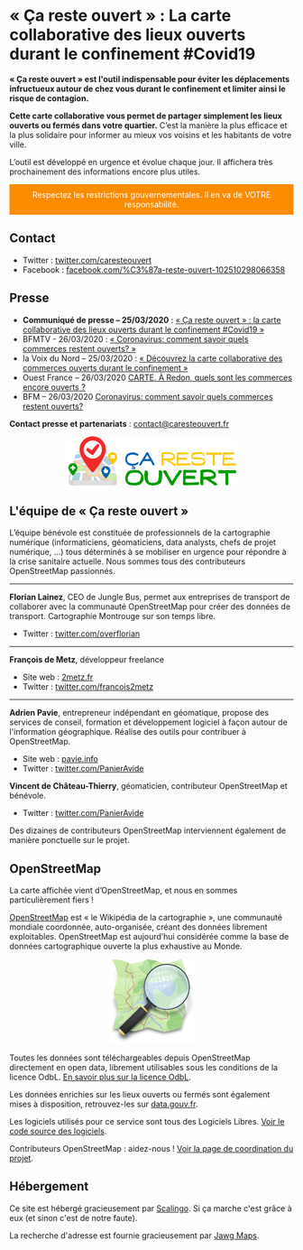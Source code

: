 # « Ça reste ouvert » : La carte collaborative des lieux ouverts durant le confinement #Covid19

__« Ça reste ouvert » est l'outil indispensable pour éviter les déplacements infructueux autour de chez vous durant le confinement et limiter ainsi le risque de contagion.__

__Cette carte collaborative vous permet de partager simplement les lieux ouverts ou fermés dans votre quartier.__ C’est la manière la plus efficace et la plus solidaire pour informer au mieux vos voisins et les habitants de votre ville.

L’outil est développé en urgence et évolue chaque jour. Il affichera très prochainement des informations encore plus utiles.

<p style="background-color: #fb8c00; color: white; text-align: center; padding: 10px">Respectez les restrictions gouvernementales. Il en va de VOTRE responsabilité.</p>


## Contact

* Twitter : <a href="https://twitter.com/caresteouvert" target="_blank">twitter.com/caresteouvert</a>
* Facebook : <a href="https://www.facebook.com/%C3%87a-reste-ouvert-102510298066358" target="_blank">facebook.com/%C3%87a-reste-ouvert-102510298066358</a>


## Presse

* __Communiqué de presse – 25/03/2020__ : <a href="communique_presse.pdf" target="_blank">« Ça reste ouvert » : la carte collaborative des lieux ouverts durant le confinement #Covid19 »</a>
* BFMTV - 26/03/2020 : <a href="https://www.bfmtv.com/tech/coronavirus-comment-savoir-quels-commerces-restent-ouverts-1882596.html" target="_blank">« Coronavirus: comment savoir quels commerces restent ouverts? »</a>
* la Voix du Nord – 25/03/2020 : <a href="https://www.lavoixdunord.fr/731250/article/2020-03-25/decouvrez-la-carte-collaborative-des-commerces-ouverts-durant-le-confinement" target="_blank">« Découvrez la carte collaborative des commerces ouverts durant le confinement »</a>
* Ouest France – 26/03/2020 [CARTE. À Redon, quels sont les commerces encore ouverts ?](https://www.ouest-france.fr/sante/virus/coronavirus/carte-redon-quels-sont-les-commerces-encore-ouverts-6792270)
* BFM – 26/03/2020 [Coronavirus: comment savoir quels commerces restent ouverts?](https://www.bfmtv.com/tech/coronavirus-comment-savoir-quels-commerces-restent-ouverts-1882596.html)

__Contact presse et partenariats__ : contact@caresteouvert.fr

<center><img src="/images/logo.png" alt="" style="max-width: 300px" /></center>

## L'équipe de « Ça reste ouvert »

L’équipe bénévole est constituée de professionnels de la cartographie numérique (informaticiens, géomaticiens, data analysts, chefs de projet numérique, ...) tous déterminés à se mobiliser en urgence pour répondre à la crise sanitaire actuelle. Nous sommes tous des contributeurs OpenStreetMap passionnés.

<hr />

__Florian Lainez__, CEO de Jungle Bus, permet aux entreprises de transport de collaborer avec la communauté OpenStreetMap pour créer des données de transport. Cartographie Montrouge sur son temps libre.
* Twitter : <a href="https://twitter.com/overflorian" target="_blank">twitter.com/overflorian</a>

<hr />

__François de Metz__, développeur freelance
* Site web : <a href="https://2metz.fr/" target="_blank">2metz.fr</a>
* Twitter : <a href="https://twitter.com/francois2metz" target="_blank">twitter.com/francois2metz</a>

<hr />

__Adrien Pavie__, entrepreneur indépendant en géomatique, propose des services de conseil, formation et développement logiciel à façon autour de l'information géographique. Réalise des outils pour contribuer à OpenStreetMap.
* Site web : <a href="https://pavie.info/" target="_blank">pavie.info</a>
* Twitter : <a href="https://twitter.com/PanierAvide" target="_blank">twitter.com/PanierAvide</a>

__Vincent de Château-Thierry__, géomaticien, contributeur OpenStreetMap et bénévole.
* Twitter : <a href="https://twitter.com/_vdct" target="_blank">twitter.com/PanierAvide</a>

Des dizaines de contributeurs OpenStreetMap interviennent également de manière ponctuelle sur le projet.

## OpenStreetMap

La carte affichée vient d’OpenStreetMap, et nous en sommes particulièrement fiers !

<a href="https://www.openstreetmap.org/" target="_blank">OpenStreetMap</a> est « le Wikipédia de la cartographie », une communauté mondiale coordonnée, auto-organisée, créant des données librement exploitables. OpenStreetMap est aujourd’hui considérée comme la base de données cartographique ouverte la plus exhaustive au Monde.

<center><img src="/images/logo_osm.png" alt="" style="max-width: 150px"></center>

Toutes les données sont téléchargeables depuis OpenStreetMap directement en open data, librement utilisables sous les conditions de la licence OdbL. <a href="https://www.openstreetmap.org/copyright" target="_blank">En savoir plus sur la licence OdbL</a>.

Les données enrichies sur les lieux ouverts ou fermés sont également mises à disposition, retrouvez-les sur <a href="https://www.data.gouv.fr/fr/organizations/ca-reste-ouvert/" target="_blank">data.gouv.fr</a>.

Les logiciels utilisés pour ce service sont tous des Logiciels Libres. <a href="https://github.com/osmontrouge/covid19_map" target="_blank">Voir le code source des logiciels</a>.

Contributeurs OpenStreetMap : aidez-nous ! <a href="https://wiki.openstreetmap.org/wiki/France/Covid-19" target="_blank">Voir la page de coordination du projet</a>.

## Hébergement

Ce site est hébergé gracieusement par <a href="https://scalingo.com/" target="_blank">Scalingo</a>. Si ça marche c'est grâce à eux (et sinon c'est de notre faute).

La recherche d'adresse est fournie gracieusement par <a href="https://www.jawg.io/fr/" target="_blank">Jawg Maps</a>.
